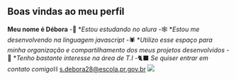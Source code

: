 ## Boas vindas ao meu perfil

**Meu nome é Débora**
-🖤 **Estou estudando no alura*
-🕸️ **Estou me desenvolvendo na linguagem javascript*
-🕷️ **Utilizo esse espaço para minha organização e compartilhamento dos meus projetos desenvolvidos*
-🦇 **Tenho bastante interesse na área de T.I*
-🐈‍⬛ _Se quiser entrar em contato comigo_⛓️
s.debora28@escola.pr.gov.br
![](https://itunes.apple.com/app/apple-store/id917932200?pt=39040802&ct=Media1GIFV2&mt=8)
